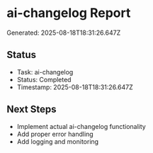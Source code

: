 # ai-changelog Report

Generated: 2025-08-18T18:31:26.647Z

## Status
- Task: ai-changelog
- Status: Completed
- Timestamp: 2025-08-18T18:31:26.647Z

## Next Steps
- Implement actual ai-changelog functionality
- Add proper error handling
- Add logging and monitoring
